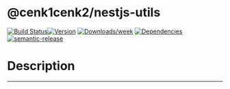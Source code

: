 # @cenk1cenk2/nestjs-utils

[![Build Status](https://drone.kilic.dev/api/badges/cenk1cenk2/nestjs-tools/status.svg)](https://drone.kilic.dev/cenk1cenk2/nestjs-tools)[![Version](https://img.shields.io/npm/v/cenk1cenk2/nestjs-utils.svg)](https://npmjs.org/package/cenk1cenk2/nestjs-utils) [![Downloads/week](https://img.shields.io/npm/dw/cenk1cenk2/nestjs-utils.svg)](https://npmjs.org/package/cenk1cenk2/nestjs-utils) [![Dependencies](https://img.shields.io/librariesio/release/npm/cenk1cenk2/nestjs-utils)](https://npmjs.org/package/cenk1cenk2/nestjs-utils) [![semantic-release](https://img.shields.io/badge/%20%20%F0%9F%93%A6%F0%9F%9A%80-semantic--release-e10079.svg)](https://github.com/semantic-release/semantic-release)

# Description

<!-- toc -->



<!-- tocstop -->

---

